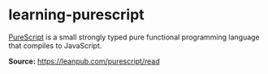 # learning-purescript

[PureScript](http://www.purescript.org/) is a small strongly typed pure functional programming language that compiles to JavaScript.

**Source:** https://leanpub.com/purescript/read
